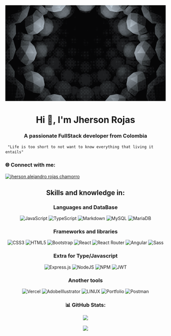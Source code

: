 <img src="./hole.gif" width="100%" height="300px" style="object-fit: cover" />

<h1 align="center">Hi 👋, I'm Jherson Rojas</h1>
<h3 align="center">A passionate FullStack developer from Colombia</h3>

~~~
 "Life is too short to not want to know everything that living it entails"
~~~

### 🌐 Connect with me:

<p>
  <a href="https://co.linkedin.com/in/jhersonrojas/" target="blank">
    <img align="center"
      src="https://raw.githubusercontent.com/rahuldkjain/github-profile-readme-generator/master/src/images/icons/Social/linked-in-alt.svg"
      alt="jherson alejandro rojas chamorro" height="40" width="35" />
  </a>
</p>

<h2 align="center"> Skills and knowledge in: </h2>
<h3 align="center"> Languages and DataBase </h3>
<div align="center">

  ![JavaScript](https://img.shields.io/badge/javascript-%23323330.svg?style=for-the-badge&logo=javascript&logoColor=%23F7DF1E)
  ![TypeScript](https://img.shields.io/badge/typescript-%23007ACC.svg?style=for-the-badge&logo=typescript&logoColor=white)
  ![Markdown](https://img.shields.io/badge/markdown-%23000000.svg?style=for-the-badge&logo=markdown&logoColor=white)
  ![MySQL](https://img.shields.io/badge/mysql-%2300f.svg?style=for-the-badge&logo=mysql&logoColor=white)
  ![MariaDB](https://img.shields.io/badge/MariaDB-003545?style=for-the-badge&logo=mariadb&logoColor=white)

</div>

<h3 align="center">Frameworks and libraries</h3>
<div align="center">

  ![CSS3](https://img.shields.io/badge/css3-%231572B6.svg?style=for-the-badge&logo=css3&logoColor=white)
  ![HTML5](https://img.shields.io/badge/html5-%23E34F26.svg?style=for-the-badge&logo=html5&logoColor=white)
  ![Bootstrap](https://img.shields.io/badge/bootstrap-%23563D7C.svg?style=for-the-badge&logo=bootstrap&logoColor=white)
  ![React](https://img.shields.io/badge/react-%2320232a.svg?style=for-the-badge&logo=react&logoColor=%2361DAFB)
  ![React Router](https://img.shields.io/badge/React_Router-CA4245?style=for-the-badge&logo=react-router&logoColor=white)
  ![Angular](https://img.shields.io/badge/angular-%23DD0031.svg?style=for-the-badge&logo=angular&logoColor=white)
  ![Sass](https://img.shields.io/badge/SASS-hotpink.svg?style=for-the-badge&logo=SASS&logoColor=white)

</div>

<h3 align="center"> Extra for Type/Javascript </h3>
<div align="center">

  ![Express.js](https://img.shields.io/badge/express.js-%23404d59.svg?style=for-the-badge&logo=express&logoColor=%2361DAFB)
  ![NodeJS](https://img.shields.io/badge/node.js-6DA55F?style=for-the-badge&logo=node.js&logoColor=white)
  ![NPM](https://img.shields.io/badge/NPM-%23000000.svg?style=for-the-badge&logo=npm&logoColor=white)
  ![JWT](https://img.shields.io/badge/JWT-black?style=for-the-badge&logo=JSON%20web%20tokens)

</div>

<h3 align="center">Another tools</h3>
<div align="center">

  ![Vercel](https://img.shields.io/badge/vercel-%23000000.svg?style=for-the-badge&logo=vercel&logoColor=white)
  ![AdobeIllustrator](https://img.shields.io/badge/adobeillustrator-%23FF9A00.svg?style=for-the-badge&logo=adobeillustrator&logoColor=white)
  ![LINUX](https://img.shields.io/badge/Linux-FCC624?style=for-the-badge&logo=linux&logoColor=black)
  ![Portfolio](https://img.shields.io/badge/Portfolio-%23000000.svg?style=for-the-badge&logo=firefox&logoColor=#FF7139)
  ![Postman](https://img.shields.io/badge/Postman-FF6C37?style=for-the-badge&logo=postman&logoColor=white)

</div>

<h3 align="center">📊 GitHub Stats:</h3>
<div align="center">

  ![](https://github-readme-stats.vercel.app/api/top-langs/?username=JhersonRojas&theme=dark&hide_border=false&include_all_commits=true&count_private=true&layout=compact) </br>
  <!-- ![](https://github-readme-stats.vercel.app/api?username=JhersonRojas&theme=dark&hide_border=false&include_all_commits=true&count_private=true) </br> </br> -->
  ![](https://github-readme-streak-stats.herokuapp.com/?user=JhersonRojas&theme=dark&hide_border=false) </br>

</div>
